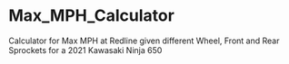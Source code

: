 # Max_MPH_Calculator
Calculator for Max MPH at Redline given different Wheel, Front and Rear Sprockets for a 2021 Kawasaki Ninja 650
